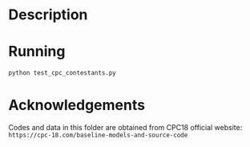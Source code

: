 # Description

# Running
```bash
python test_cpc_contestants.py
```

# Acknowledgements
Codes and data in this folder are obtained from CPC18 official website: `https://cpc-18.com/baseline-models-and-source-code`
